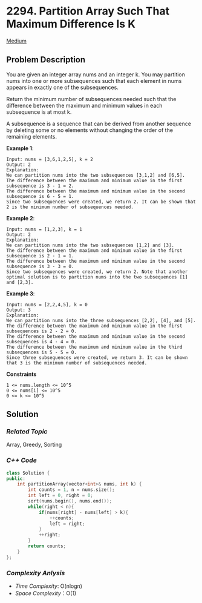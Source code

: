 # 2294. Partition Array Such That Maximum Difference Is K
[Medium](https://leetcode.com/problems/partition-array-such-that-maximum-difference-is-k/description/)

## Problem Description

You are given an integer array nums and an integer k. You may partition nums into one or more subsequences such that each element in nums appears in exactly one of the subsequences.

Return the minimum number of subsequences needed such that the difference between the maximum and minimum values in each subsequence is at most k.

A subsequence is a sequence that can be derived from another sequence by deleting some or no elements without changing the order of the remaining elements.

**Example 1**:
```
Input: nums = [3,6,1,2,5], k = 2
Output: 2
Explanation:
We can partition nums into the two subsequences [3,1,2] and [6,5].
The difference between the maximum and minimum value in the first subsequence is 3 - 1 = 2.
The difference between the maximum and minimum value in the second subsequence is 6 - 5 = 1.
Since two subsequences were created, we return 2. It can be shown that 2 is the minimum number of subsequences needed.
```
**Example 2**:
```
Input: nums = [1,2,3], k = 1
Output: 2
Explanation:
We can partition nums into the two subsequences [1,2] and [3].
The difference between the maximum and minimum value in the first subsequence is 2 - 1 = 1.
The difference between the maximum and minimum value in the second subsequence is 3 - 3 = 0.
Since two subsequences were created, we return 2. Note that another optimal solution is to partition nums into the two subsequences [1] and [2,3].
```
**Example 3**:
```
Input: nums = [2,2,4,5], k = 0
Output: 3
Explanation:
We can partition nums into the three subsequences [2,2], [4], and [5].
The difference between the maximum and minimum value in the first subsequences is 2 - 2 = 0.
The difference between the maximum and minimum value in the second subsequences is 4 - 4 = 0.
The difference between the maximum and minimum value in the third subsequences is 5 - 5 = 0.
Since three subsequences were created, we return 3. It can be shown that 3 is the minimum number of subsequences needed.
```

**Constraints**
```
1 <= nums.length <= 10^5
0 <= nums[i] <= 10^5
0 <= k <= 10^5
```

## Solution

### _Related Topic_
   Array, Greedy, Sorting

### _C++ Code_
```cpp
class Solution {
public:
    int partitionArray(vector<int>& nums, int k) {
        int counts = 1, n = nums.size();
        int left = 0, right = 0;
        sort(nums.begin(), nums.end());
        while(right < n){
            if(nums[right] - nums[left] > k){
                ++counts;
                left = right;
            }
            ++right;
        }
        return counts;
    }
};
```

### _Complexity Anlysis_
- _Time Complexity_: O(nlogn)
- _Space Complexity_：O(1)

